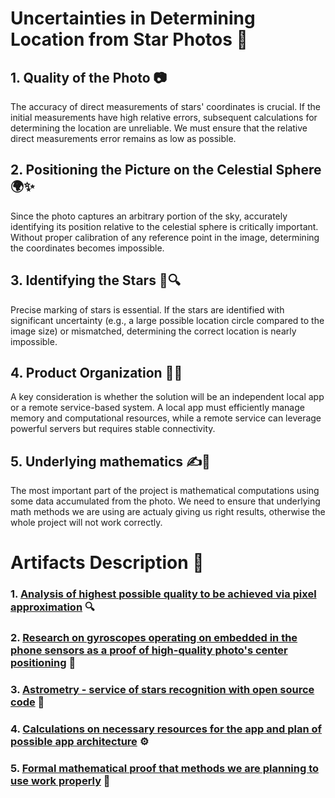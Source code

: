 # Uncertainties in Determining Location from Star Photos 🌌

## 1. Quality of the Photo 📷
The accuracy of direct measurements of stars' coordinates is crucial. If the initial measurements have high relative errors, subsequent calculations for determining the location are unreliable. We must ensure that the relative direct measurements error remains as low as possible.

## 2. Positioning the Picture on the Celestial Sphere 🌍✨
Since the photo captures an arbitrary portion of the sky, accurately identifying its position relative to the celestial sphere is critically important. Without proper calibration of any reference point in the image, determining the coordinates becomes impossible.

## 3. Identifying the Stars 🌟🔍
Precise marking of stars is essential. If the stars are identified with significant uncertainty (e.g., a large possible location circle compared to the image size) or mismatched, determining the correct location is nearly impossible.

## 4. Product Organization 📲💾
A key consideration is whether the solution will be an independent local app or a remote service-based system. A local app must efficiently manage memory and computational resources, while a remote service can leverage powerful servers but requires stable connectivity. 

## 5. Underlying mathematics ✍️📖
The most important part of the project is mathematical computations using some data accumulated from the photo. We need to ensure that underlying math methods we are using are actualy giving us right results, otherwise the whole project will not work correctly.

# Artifacts Description 📜

### 1. [Analysis of highest possible quality to be achieved via pixel approximation](https://github.com/DanLyss/AstroNavigation/blob/main/artifacts/Night%20Sky%20Photo%20Quality%20Assessment.md) 🔍
### 2. [Research on gyroscopes operating on embedded in the phone sensors as a proof of high-quality photo's center positioning](https://github.com/DanLyss/AstroNavigation/blob/main/artifacts/Overwiew%20of%20gyroscope%20research.md) 📱
### 3. [Astrometry - service of stars recognition with open source code](https://github.com/DanLyss/AstroNavigation/tree/main/artifacts/Astrometry%20guide) 🌠
### 4. [Calculations on necessary resources for the app and plan of possible app architecture](https://github.com/DanLyss/AstroNavigation/blob/main/artifacts/Estimation%20necessary%20resources%20for%20the%20app.md) ⚙️
### 5. [Formal mathematical proof that methods we are planning to use work properly](https://github.com/DanLyss/AstroNavigation/blob/main/artifacts/AstroManual/Astropart_manual.pdf) 🧠

